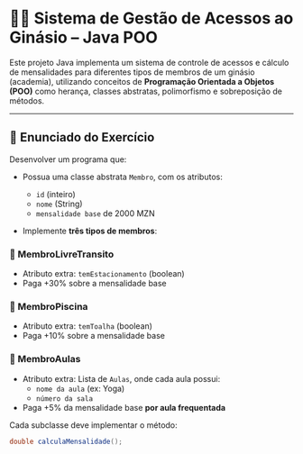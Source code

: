 # 🏋️‍♂️ Sistema de Gestão de Acessos ao Ginásio – Java POO

Este projeto Java implementa um sistema de controle de acessos e cálculo de mensalidades 
para diferentes tipos de membros de um ginásio (academia), utilizando conceitos 
de **Programação Orientada a Objetos (POO)** como herança, classes abstratas, polimorfismo e sobreposição de métodos.

---

## 📌 Enunciado do Exercício

Desenvolver um programa que:

- Possua uma classe abstrata `Membro`, com os atributos:
  - `id` (inteiro)
  - `nome` (String)
  - `mensalidade base` de 2000 MZN

- Implemente **três tipos de membros**:

### 🔹 MembroLivreTransito
- Atributo extra: `temEstacionamento` (boolean)
- Paga +30% sobre a mensalidade base

### 🔹 MembroPiscina
- Atributo extra: `temToalha` (boolean)
- Paga +10% sobre a mensalidade base

### 🔹 MembroAulas
- Atributo extra: Lista de `Aulas`, onde cada aula possui:
  - `nome da aula` (ex: Yoga)
  - `número da sala`
- Paga +5% da mensalidade base **por aula frequentada**

Cada subclasse deve implementar o método:
```java
double calculaMensalidade();
